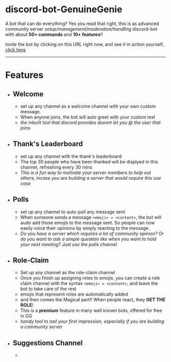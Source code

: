 # discord-bot-GenuineGenie

A bot that can do everything? Yes you read that right, this is as advanced community server _setup/management/moderation/handling_ discord-bot with about **50+ commands** and **10+ features**!!

Invite the bot by clicking on this URL right now, and see it in action yourself, [click here](https://discord.com/api/oauth2/authorize?client_id=786230987964809257&permissions=8&scope=bot)

---

# Features

-   ## Welcome

    -   set up any channel as a welcome channel with your own custom message.
    -   When anyone joins, the bot will auto greet with your custom text
    -   _the inbuilt tool that discord provides doesnt let you @ the user that joins_

-   ## Thank's Leaderboard

    -   set up any channel with the thank's leaderboard
    -   The top 30 people who have been thanked will be displyed in this channel, refreshing every 30 mins
    -   _This is a fun way to motivate your server members to help out others, incase you are building a server that would require this use case_

-   ## Polls

    -   set up any channel to auto-poll any message sent
    -   When someone sends a message `<emoji> = <content>`, the bot will audo add those emojis to the message sent. So people can now easily voice their opinions by simply reacting to the message.
    -   _Do you have a server which requires a lot of community opinion? Or do you want to ask a simple question like when you want to hold your next meeting? Just use the polls channel_

-   ## Role-Claim

    -   Set up any channel as the role-claim channel
    -   Once you finish up assigning roles to emojis, you can create a role claim channel with the syntax `<emoji> = <content>`, and leave the bot to take care of the rest
    -   emojis that represent roles are automatically added
    -   and then comes the Magical part!! When people react, they **GET THE ROLE**!
    -   This is a **premium** feature in many well known bots, offered for free in GG
    -   _handy tool to nail your first impression, especially if you are building a community server_

-   ## Suggestions Channel

    -
